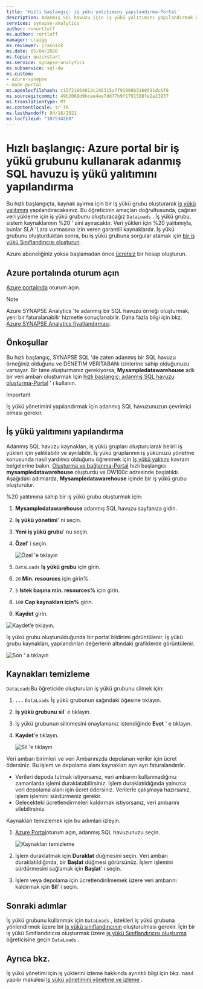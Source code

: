 ```yaml
---
title: 'Hızlı başlangıç: iş yükü yalıtımını yapılandırma-Portal'
description: Adanmış SQL havuzu için iş yükü yalıtımını yapılandırmak üzere Azure portal kullanın.
services: synapse-analytics
author: ronortloff
ms.author: rortloff
manager: craigg
ms.reviewer: jrasnick
ms.date: 05/04/2020
ms.topic: quickstart
ms.service: synapse-analytics
ms.subservice: sql-dw
ms.custom:
- azure-synapse
- mode-portal
ms.openlocfilehash: c15f21064012c195315a7f91908b3160591dc6f8
ms.sourcegitcommit: 49b2069d9bcee4ee7dd77b9f1791588fe2a23937
ms.translationtype: MT
ms.contentlocale: tr-TR
ms.lasthandoff: 04/16/2021
ms.locfileid: "107534260"
---
```

# <a name="quickstart-configure-dedicated-sql-pool-workload-isolation-using-a-workload-group-in-the-azure-portal"></a>Hızlı başlangıç: Azure portal bir iş yükü grubunu kullanarak adanmış SQL havuzu iş yükü yalıtımını yapılandırma

Bu hızlı başlangıçta, kaynak ayırma için bir iş yükü grubu oluşturarak [iş yükü yalıtımını](sql-data-warehouse-workload-isolation.md) yapılandıracaksınız.  Bu öğreticinin amaçları doğrultusunda, çağıran veri yükleme için iş yükü grubunu oluşturacağız `DataLoads` . İş yükü grubu, sistem kaynaklarının %20 ' sini ayıracaktır.  Veri yükleri için %20 yalıtımıyla, bunlar SLA 'Lara vurmasına izin veren garantili kaynaklardır.  İş yükü grubunu oluşturduktan sonra, bu iş yükü grubuna sorgular atamak için [bir iş yükü Sınıflandırıcısı oluşturun](quickstart-create-a-workload-classifier-portal.md) .


Azure aboneliğiniz yoksa başlamadan önce [ücretsiz](https://azure.microsoft.com/free/) bir hesap oluşturun.


## <a name="sign-in-to-the-azure-portal"></a>Azure portalında oturum açın

[Azure portalında](https://portal.azure.com/) oturum açın.

> [!NOTE]
> Azure SYNAPSE Analytics 'te adanmış bir SQL havuzu örneği oluşturmak, yeni bir faturalanabilir hizmetle sonuçlanabilir.  Daha fazla bilgi için bkz. [Azure SYNAPSE Analytics fiyatlandırması](https://azure.microsoft.com/pricing/details/sql-data-warehouse/).

## <a name="prerequisites"></a>Önkoşullar

Bu hızlı başlangıç, SYNAPSE SQL 'de zaten adanmış bir SQL havuzu örneğiniz olduğunu ve DENETIM VERITABANı izinlerine sahip olduğunuzu varsayar. Bir tane oluşturmanız gerekiyorsa, **Mysampledatawarehouse** adlı bir veri ambarı oluşturmak Için [hızlı başlangıç: adanmış SQL havuzu oluşturma-Portal](../quickstart-create-sql-pool-portal.md) ' ı kullanın.

>[!IMPORTANT] 
>İş yükü yönetimini yapılandırmak için adanmış SQL havuzunuzun çevrimiçi olması gerekir. 

## <a name="configure-workload-isolation"></a>İş yükü yalıtımını yapılandırma

Adanmış SQL havuzu kaynakları, iş yükü grupları oluşturularak belirli iş yükleri için yalıtılabilir ve ayrılabilir.  İş yükü gruplarının iş yükünüzü yönetme konusunda nasıl yardımcı olduğunu öğrenmek için [Iş yükü yalıtımı](sql-data-warehouse-workload-isolation.md) kavram belgelerine bakın.  [Oluşturma ve bağlanma-Portal](create-data-warehouse-portal.md) hızlı başlangıcı **mysampledatawarehouse** oluşturdu ve DW100c adresinde başlatıldı. Aşağıdaki adımlarda, **Mysampledatawarehouse** içinde bir iş yükü grubu oluşturulur.

%20 yalıtımına sahip bir iş yükü grubu oluşturmak için:
1.  **Mysampledatawarehouse** adanmış SQL havuzu sayfanıza gidin.
1.  **Iş yükü yönetimi**' ni seçin.
1.  **Yeni iş yükü grubu**' nu seçin.
1.  **Özel**' i seçin.

    ![Özel 'e tıklayın](./media/quickstart-configure-workload-isolation-portal/create-wg.png)

6.  `DataLoads` **İş yükü grubu** için girin.
7.  `20` **Min. resources** için girin%.
8.  `5` **Istek başına min. resources%** için girin.
9.  `100` **Cap kaynakları için%** girin.
10. **Kaydet** girin.

   ![Kaydet’e tıklayın.](./media/quickstart-configure-workload-isolation-portal/configure-wg.png)

İş yükü grubu oluşturulduğunda bir portal bildirimi görüntülenir.  İş yükü grubu kaynakları, yapılandırılan değerlerin altındaki grafiklerde görüntülenir.

   ![Son ' a tıklayın](./media/quickstart-configure-workload-isolation-portal/display-wg.png)

## <a name="clean-up-resources"></a>Kaynakları temizleme

`DataLoads`Bu öğreticide oluşturulan iş yükü grubunu silmek için:
1. **`...`** `DataLoads` İş yükü grubunun sağındaki öğesine tıklayın.
2. **İş yükü grubunu sil**' e tıklayın.
3. İş yükü grubunun silinmesini onaylamanız istendiğinde **Evet** ' e tıklayın.
4. **Kaydet**'e tıklayın.

   ![Sil 'e tıklayın](./media/quickstart-configure-workload-isolation-portal/delete-wg.png)



Veri ambarı birimleri ve veri Ambarınızda depolanan veriler için ücret ödersiniz. Bu işlem ve depolama alanı kaynakları ayrı ayrı faturalandırılır.

- Verileri depoda tutmak istiyorsanız, veri ambarını kullanmadığınız zamanlarda işlemi duraklatabilirsiniz. İşlem duraklatıldığında yalnızca veri depolama alanı için ücret ödersiniz. Verilerle çalışmaya hazırsanız, işlem işlemini sürdürmeniz gerekir.
- Gelecekteki ücretlendirmeleri kaldırmak istiyorsanız, veri ambarını silebilirsiniz.

Kaynakları temizlemek için bu adımları izleyin.

1. [Azure Portal](https://portal.azure.com)oturum açın, adanmış SQL havuzunuzu seçin.

    ![Kaynakları temizleme](./media/load-data-from-azure-blob-storage-using-polybase/clean-up-resources.png)

2. İşlem duraklatmak için **Duraklat** düğmesini seçin. Veri ambarı duraklatıldığında, bir **Başlat** düğmesi görürsünüz.  İşlem işlemini sürdürmesini sağlamak için **Başlat**' ı seçin.

3. İşlem veya depolama için ücretlendirilmemek üzere veri ambarını kaldırmak için **Sil**' i seçin.

## <a name="next-steps"></a>Sonraki adımlar

İş yükü grubunu kullanmak için `DataLoads` , istekleri iş yükü grubuna yönlendirmek üzere bir [iş yükü sınıflandırıcının](/sql/t-sql/statements/create-workload-classifier-transact-sql?toc=/azure/synapse-analytics/sql-data-warehouse/toc.json&bc=/azure/synapse-analytics/sql-data-warehouse/breadcrumb/toc.json&view=azure-sqldw-latest&preserve-view=true) oluşturulması gerekir.  İçin bir iş yükü Sınıflandırıcısı oluşturmak üzere [iş yükü Sınıflandırıcısı oluşturma](quickstart-create-a-workload-classifier-portal.md) öğreticisine geçin `DataLoads` .

## <a name="see-also"></a>Ayrıca bkz.
İş yükü yönetimi için iş yüklerini izleme hakkında ayrıntılı bilgi için bkz. nasıl yapılır makalesi [Iş yükü yönetimini yönetme ve izleme](sql-data-warehouse-how-to-manage-and-monitor-workload-importance.md) .
